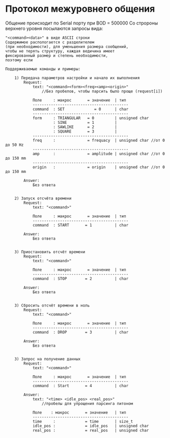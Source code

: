 # Протокол межуровнего общения

Общение происходит по Serial порту при BOD = 500000
Со стророны верхнего уровня посылаются запросы вида:

    "<сommand><data>" в виде ASCII строки
    Содержимое распологается с разделителем 
    (при необходимости), для уменьшения размера сообщений,
    чтобы не терять структуру, каждая ведичина имеет 
    фиксированный размер и степень необходимости, 
    поэтому если 

    Поддерживаемые команды и примеры:

        1) Передача параметров настройки и начало их выполнения
            Request:
                text: "<command><form><freq><amp><origin>"
                    //Без пробелов, чтобы парсить было проще (request[i])

                Поле     : макрос       = значение  | тип
                ------------------------------------------
                command  : SET             = 0      | char
                ------------------------------------------
                form     : TRIANGULAR   = 0         | unsigned char
                         : SINE         = 1         |
                         : SAWLIKE      = 2         |
                         : SQUARE       = 3         |  
                ------------------------------------------
                freq     :              = frequacy  | unsigned char //от 0 до 50 Hz
                ------------------------------------------
                amp      :              = amplitude | unsigned char //от 0 до 150 mm
                ------------------------------------------
                origin   :              = origin    | unsigned char //от 0 до 150 mm

            Answer:
                Без ответа
            

        2) Запуск отсчёта времени
            Request:
                text: "<command>"

                Поле     : макрос       = значение  | тип
                ------------------------------------------
                command  : START       = 1          | char

            Answer:
                Без ответа


        3) Приостановить отсчёт времени
            Request:
                text: "<command>"

                Поле     : макрос       = значение  | тип
                ------------------------------------------
                command  : STOP        = 2          | char

            Answer:
                Без ответа


        3) Сбросить отсчёт времени в ноль
            Request:
                text: "<command>"

                Поле     : макрос       = значение  | тип
                ------------------------------------------
                command  : DROP        = 3          | char

            Answer:
                Без ответа


        3) Запрос на получение данных
            Request:
                text: "<command>"

                Поле     : макрос       = значение  | тип
                ------------------------------------------
                command  : Start       = 4          | char

            Answer: 
                text: "<time> <idle_pos> <real_pos>" 
                    //пробелы для упрощения парсинга питоном

                Поле    : макрос       = значение   | тип
                ------------------------------------------
                time     :             = time       | size_t
                idle_pos :             = idle_pos   | unsigned char
                real_pos :             = real_pos   | unsigned char



